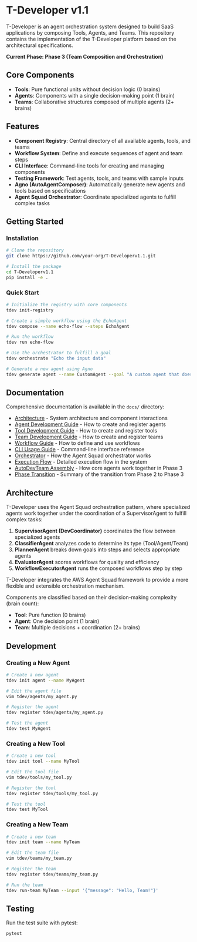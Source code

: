 # T-Developer v1.1

T-Developer is an agent orchestration system designed to build SaaS applications by composing Tools, Agents, and Teams. This repository contains the implementation of the T-Developer platform based on the architectural specifications.

**Current Phase: Phase 3 (Team Composition and Orchestration)**

## Core Components

- **Tools**: Pure functional units without decision logic (0 brains)
- **Agents**: Components with a single decision-making point (1 brain)
- **Teams**: Collaborative structures composed of multiple agents (2+ brains)

## Features

- **Component Registry**: Central directory of all available agents, tools, and teams
- **Workflow System**: Define and execute sequences of agent and team steps
- **CLI Interface**: Command-line tools for creating and managing components
- **Testing Framework**: Test agents, tools, and teams with sample inputs
- **Agno (AutoAgentComposer)**: Automatically generate new agents and tools based on specifications
- **Agent Squad Orchestrator**: Coordinate specialized agents to fulfill complex tasks

## Getting Started

### Installation

```bash
# Clone the repository
git clone https://github.com/your-org/T-Developerv1.1.git

# Install the package
cd T-Developerv1.1
pip install -e .
```

### Quick Start

```bash
# Initialize the registry with core components
tdev init-registry

# Create a simple workflow using the EchoAgent
tdev compose --name echo-flow --steps EchoAgent

# Run the workflow
tdev run echo-flow

# Use the orchestrator to fulfill a goal
tdev orchestrate "Echo the input data"

# Generate a new agent using Agno
tdev generate agent --name CustomAgent --goal "A custom agent that does something specific"
```

## Documentation

Comprehensive documentation is available in the `docs/` directory:

- [Architecture](docs/ARCHITECTURE.md) - System architecture and component interactions
- [Agent Development Guide](docs/AGENTS.md) - How to create and register agents
- [Tool Development Guide](docs/TOOLS.md) - How to create and register tools
- [Team Development Guide](docs/TEAMS.md) - How to create and register teams
- [Workflow Guide](docs/WORKFLOWS.md) - How to define and use workflows
- [CLI Usage Guide](docs/CLI_USAGE.md) - Command-line interface reference
- [Orchestrator](docs/ORCHESTRATOR.md) - How the Agent Squad orchestrator works
- [Execution Flow](docs/EXECUTION_FLOW.md) - Detailed execution flow in the system
- [AutoDevTeam Assembly](docs/AUTO_DEV_TEAM.md) - How core agents work together in Phase 3
- [Phase Transition](docs/PHASE_TRANSITION.md) - Summary of the transition from Phase 2 to Phase 3

## Architecture

T-Developer uses the Agent Squad orchestration pattern, where specialized agents work together under the coordination of a SupervisorAgent to fulfill complex tasks:

1. **SupervisorAgent (DevCoordinator)** coordinates the flow between specialized agents
2. **ClassifierAgent** analyzes code to determine its type (Tool/Agent/Team)
3. **PlannerAgent** breaks down goals into steps and selects appropriate agents
4. **EvaluatorAgent** scores workflows for quality and efficiency
5. **WorkflowExecutorAgent** runs the composed workflows step by step

T-Developer integrates the AWS Agent Squad framework to provide a more flexible and extensible orchestration mechanism.

Components are classified based on their decision-making complexity (brain count):

- **Tool**: Pure function (0 brains)
- **Agent**: One decision point (1 brain)
- **Team**: Multiple decisions + coordination (2+ brains)

## Development

### Creating a New Agent

```bash
# Create a new agent
tdev init agent --name MyAgent

# Edit the agent file
vim tdev/agents/my_agent.py

# Register the agent
tdev register tdev/agents/my_agent.py

# Test the agent
tdev test MyAgent
```

### Creating a New Tool

```bash
# Create a new tool
tdev init tool --name MyTool

# Edit the tool file
vim tdev/tools/my_tool.py

# Register the tool
tdev register tdev/tools/my_tool.py

# Test the tool
tdev test MyTool
```

### Creating a New Team

```bash
# Create a new team
tdev init team --name MyTeam

# Edit the team file
vim tdev/teams/my_team.py

# Register the team
tdev register tdev/teams/my_team.py

# Run the team
tdev run-team MyTeam --input '{"message": "Hello, Team!"}'
```

## Testing

Run the test suite with pytest:

```bash
pytest
```